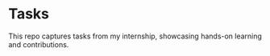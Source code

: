 # Tasks
This repo captures tasks from my internship, showcasing hands-on learning and contributions.
